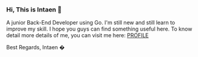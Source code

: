 ### Hi, This is Intaen 👋

A junior Back-End Developer using Go. I'm still new and still learn to improve my skill. I hope you guys can find something useful here. To know detail more details of me, you can visit me here: [PROFILE](intaen.carrd.co)

Best Regards,
Intaen �

